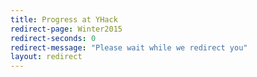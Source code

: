 ```yaml
---
title: Progress at YHack
redirect-page: Winter2015
redirect-seconds: 0
redirect-message: "Please wait while we redirect you"
layout: redirect
---
```

